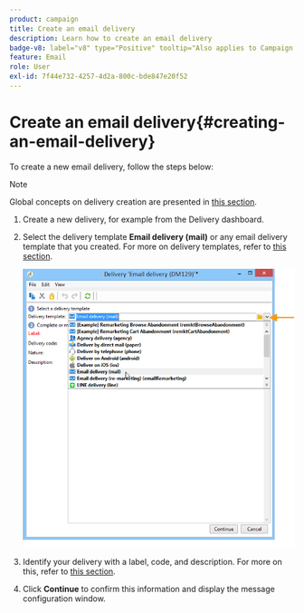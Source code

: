 ```yaml
---
product: campaign
title: Create an email delivery
description: Learn how to create an email delivery
badge-v8: label="v8" type="Positive" tooltip="Also applies to Campaign v8"
feature: Email
role: User
exl-id: 7f44e732-4257-4d2a-800c-bde847e20f52
---
```

# Create an email delivery{#creating-an-email-delivery}

To create a new email delivery, follow the steps below:

>[!NOTE]
>
>Global concepts on delivery creation are presented in [this section](steps-about-delivery-creation-steps.md).

1. Create a new delivery, for example from the Delivery dashboard.
1. Select the delivery template **Email delivery (mail)** or any email delivery template that you created. For more on delivery templates, refer to [this section](about-templates.md).

   ![](assets/s_ncs_user_wizard_email01_1.png)

1. Identify your delivery with a label, code, and description. For more on this, refer to [this section](steps-create-and-identify-the-delivery.md#identifying-the-delivery).
1. Click **Continue** to confirm this information and display the message configuration window.
